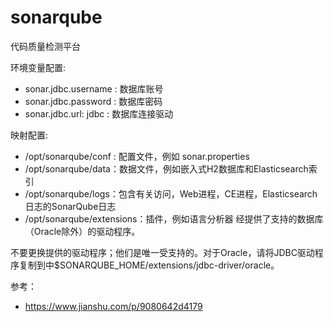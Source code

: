# sonarqube

代码质量检测平台

环境变量配置:

- sonar.jdbc.username : 数据库账号
- sonar.jdbc.password : 数据库密码
- sonar.jdbc.url: jdbc : 数据库连接驱动

映射配置:

- /opt/sonarqube/conf : 配置文件，例如 sonar.properties
- /opt/sonarqube/data：数据文件，例如嵌入式H2数据库和Elasticsearch索引
- /opt/sonarqube/logs：包含有关访问，Web进程，CE进程，Elasticsearch日志的SonarQube日志
- /opt/sonarqube/extensions：插件，例如语言分析器 经提供了支持的数据库（Oracle除外）的驱动程序。

不要更换提供的驱动程序；他们是唯一受支持的。对于Oracle，请将JDBC驱动程序复制到中$SONARQUBE_HOME/extensions/jdbc-driver/oracle。

参考：

- https://www.jianshu.com/p/9080642d4179
